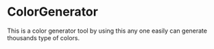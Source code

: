 # ColorGenerator
This is a color generator tool by using this any one easily can generate thousands type of colors.
